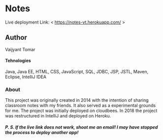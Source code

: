 # Notes
Live deployment Link: < https://notes-vt.herokuapp.com/ >

## Author
Vaijyant Tomar

#### Tehnologies
Java, Java EE, HTML, CSS, JavaScript, SQL, JDBC, JSP, JSTL, Maven, Eclipse, IntelliJ IDEA

### About
This project was originally created in 2014 with the intention of sharing classroom notes with my friends. It also served as a experimental grounds for me. The project was initially deployed on cloudbees. In 2018 the project was restructured in IntelliJ and deployed on Heroku.


##### P. S. If the live link does not work, shoot me an email! I may have stopped the process to deploy another app!
